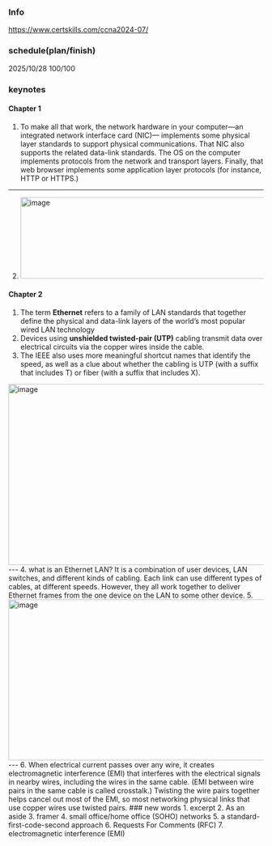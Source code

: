 ### Info
https://www.certskills.com/ccna2024-07/
### schedule(plan/finish)
2025/10/28 100/100
### keynotes

#### Chapter 1
1. To make all that work, the network hardware in your computer—an integrated network interface card (NIC)— implements some physical layer standards to support physical communications. That NIC also supports the related data-link standards. The OS on the computer implements protocols from the network and transport layers. Finally, that web browser implements some application layer protocols (for instance, HTTP or HTTPS.)

--- 
2. <img width="554" height="161" alt="image" src="https://github.com/user-attachments/assets/4ebbfa97-f503-444b-bd4c-0714ae210016" />

#### Chapter 2 
1. The term **Ethernet** refers to a family of LAN standards that together define the physical and data-link layers of the world’s most popular wired LAN technology
2. Devices using **unshielded twisted-pair (UTP)** cabling transmit data over electrical circuits via the copper
wires inside the cable.
3. The IEEE also uses more meaningful shortcut names that identify the speed, as well as a clue about whether
the cabling is UTP (with a suffix that includes T) or fiber (with a suffix that includes X).
<img width="1084" height="358" alt="image" src="https://github.com/user-attachments/assets/33912c8b-6919-4254-a127-fd23356e6f03" />
---
4. what is an Ethernet LAN? It is a combination of user devices, LAN switches, and different kinds of cabling. Each link can use different types of cables, at different speeds. However, they all work together to deliver Ethernet frames from the one device on the LAN to some other device.
5. <img width="997" height="318" alt="image" src="https://github.com/user-attachments/assets/954011ab-5c61-4bc2-97ae-062a1fbc38e7" />
---
6. When electrical current passes over any wire, it creates electromagnetic interference (EMI) that interferes with the electrical signals in nearby wires, including the wires in the same cable. (EMI between wire pairs in the same cable is called crosstalk.) Twisting the wire pairs together helps cancel out most of the EMI, so most networking physical links that use copper wires use twisted pairs.
### new words
1. excerpt
2. As an aside
3. framer
4. small office/home office (SOHO) networks
5. a standard-first-code-second approach
6. Requests For Comments (RFC)
7. electromagnetic interference (EMI)
